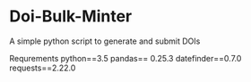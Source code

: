# Doi-Bulk-Minter
A simple python script to generate and submit DOIs



Requrements
python==3.5
pandas== 0.25.3
datefinder==0.7.0
requests==2.22.0
